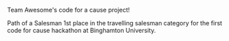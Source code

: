 Team Awesome's code for a cause project!

Path of a Salesman
1st place in the travelling salesman category for the first code for cause hackathon at Binghamton University.